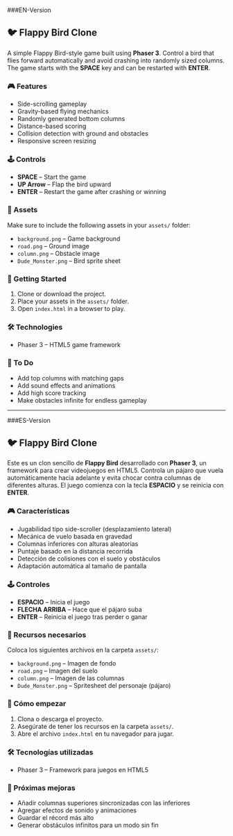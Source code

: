 
###EN-Version
## 🐦 Flappy Bird Clone 

A simple Flappy Bird-style game built using **Phaser 3**. Control a bird that flies forward automatically and avoid crashing into randomly sized columns. The game starts with the **SPACE** key and can be restarted with **ENTER**.

### 🎮 Features
- Side-scrolling gameplay
- Gravity-based flying mechanics
- Randomly generated bottom columns
- Distance-based scoring
- Collision detection with ground and obstacles
- Responsive screen resizing

### 🕹️ Controls
- **SPACE** – Start the game
- **UP Arrow** – Flap the bird upward
- **ENTER** – Restart the game after crashing or winning

### 📁 Assets
Make sure to include the following assets in your `assets/` folder:
- `background.png` – Game background
- `road.png` – Ground image
- `column.png` – Obstacle image
- `Dude_Monster.png` – Bird sprite sheet

### 🚀 Getting Started
1. Clone or download the project.
2. Place your assets in the `assets/` folder.
3. Open `index.html` in a browser to play.

### 🛠️ Technologies
- Phaser 3 – HTML5 game framework

### 📌 To Do
- Add top columns with matching gaps
- Add sound effects and animations
- Add high score tracking
- Make obstacles infinite for endless gameplay

---

###ES-Version
## 🐦 Flappy Bird Clone

Este es un clon sencillo de **Flappy Bird** desarrollado con **Phaser 3**, un framework para crear videojuegos en HTML5. Controla un pájaro que vuela automáticamente hacia adelante y evita chocar contra columnas de diferentes alturas. El juego comienza con la tecla **ESPACIO** y se reinicia con **ENTER**.

### 🎮 Características
- Jugabilidad tipo side-scroller (desplazamiento lateral)
- Mecánica de vuelo basada en gravedad
- Columnas inferiores con alturas aleatorias
- Puntaje basado en la distancia recorrida
- Detección de colisiones con el suelo y obstáculos
- Adaptación automática al tamaño de pantalla

### 🕹️ Controles
- **ESPACIO** – Inicia el juego
- **FLECHA ARRIBA** – Hace que el pájaro suba
- **ENTER** – Reinicia el juego tras perder o ganar

### 📁 Recursos necesarios
Coloca los siguientes archivos en la carpeta `assets/`:
- `background.png` – Imagen de fondo
- `road.png` – Imagen del suelo
- `column.png` – Imagen de las columnas
- `Dude_Monster.png` – Spritesheet del personaje (pájaro)

### 🚀 Cómo empezar
1. Clona o descarga el proyecto.
2. Asegúrate de tener los recursos en la carpeta `assets/`.
3. Abre el archivo `index.html` en tu navegador para jugar.

### 🛠️ Tecnologías utilizadas
- Phaser 3 – Framework para juegos en HTML5

### 📌 Próximas mejoras
- Añadir columnas superiores sincronizadas con las inferiores
- Agregar efectos de sonido y animaciones
- Guardar el récord más alto
- Generar obstáculos infinitos para un modo sin fin
